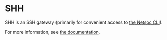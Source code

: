 # SHH

SHH is an SSH gateway (primarily for convenient access to [the Netsoc CLI](https://github.com/netsoc/cli)).

For more information, see [the documentation](https://docs.netsoc.ie/shh/).
